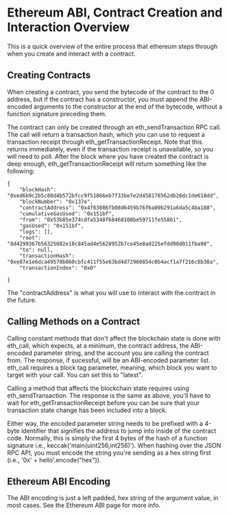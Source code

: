 Ethereum ABI, Contract Creation and Interaction Overview
========================================================

This is a quick overview of the entire process that ethereum steps through when you create and interact with a contract. 

Creating Contracts
------------------

When creating a contract, you send the bytecode of the contract to the 0 address, but if the contract has a constructor, you must append the ABI-encoded arguments to the constructor at the end of the bytecode, without a function signature preceding them.

The contract can only be created through an eth_sendTransaction RPC call. The call will return a transaction hash, which you can use to request a transaction receipt through eth_getTransactionReceipt. Note that this returns immediately, even if the transaction receipt is unavailable, so you will need to poll. After the block where you have created the contract is deep enough, eth_getTransactionReceipt will return something like the following:
    
    {
        "blockHash": "0xed6b9c2b5c80d4b572bfcc9f51866eb7f33be7e2d458178562db26dc1de618dd",
        "blockNumber": "0x137e",
        "contractAddress": "0x4f63086fb08d6459b76f6a09b291a6da5c4ba188",
        "cumulativeGasUsed": "0x151bf",
        "from": "0x53b85e374cdfa5348f68468108be59711fe55861",
        "gasUsed": "0x151bf",
        "logs": [],
        "root": "8d4299367b56325082e10c845ad4e5628952b7ce45e8ad225efdd90d011fba98",
        "to": null,
        "transactionHash": "0xe87e1e6dca49578b060cbfc411f55e63bd4d72960854c0b4acf1a7f216c8b38a",
        "transactionIndex": "0x0"
    
    }
    

The "contractAddress" is what you will use to interact with the contract in the future.

Calling Methods on a Contract
-----------------------------

Calling constant methods that don't affect the blockchain state is done with eth_call, which expects, at a minimum, the contract address, the ABI-encoded parameter string, and the account you are calling the contract from. The response, if sucessful, will be an ABI-encoded parameter list. eth_call requires a block tag parameter, meaning, which block you want to target with your call. You can set this to "latest".

Calling a method that affects the blockchain state requires using eth_sendTransaction. The response is the same as above, you'll have to wait for eth_getTransactionReceipt before you can be sure that your transaction state change has been included into a block.

Either way, the encoded parameter string needs to be prefixed with a 4-byte identifier that signifies the address to jump into inside of the contract code. Normally, this is simply the first 4 bytes of the hash of a function signature i.e., keccak('main(uint256,int256)'). When hashing over the JSON RPC API, you must encode the string you're sending as a hex string first (i.e., '0x' + hello'.encode("hex")).

Ethereum ABI Encoding
---------------------

The ABI encoding is just a left padded, hex string of the argument value, in most cases. See the Ethereum ABI page for more info.
